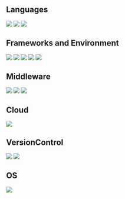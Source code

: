 ## Languages

<img src="https://img.shields.io/badge/-PHP-777BB4.svg?logo=php&style=plastic"> <img src="https://img.shields.io/badge/-Ruby-CC342D.svg?logo=ruby&style=plastic"> <img src="https://img.shields.io/badge/-Javascript-F7DF1E.svg?logo=javascript&style=plastic">

## Frameworks and Environment

<img src="https://img.shields.io/badge/-Laravel-E74430.svg?logo=laravel&style=plastic"> <img src="https://img.shields.io/badge/-CakePHP-D33C43.svg?logo=cakephp&style=plastic"> <img src="https://img.shields.io/badge/-Ruby on Rails-CC0000.svg?logo=rails&style=plastic">
<img src="https://img.shields.io/badge/-Vue.js-4FC08D.svg?logo=vue.js&style=plastic"> <img src="https://img.shields.io/badge/-Nuxt.js-00C58E.svg?logo=nuxt.js&style=plastic">

## Middleware

<img src="https://img.shields.io/badge/-Docker-1488C6.svg?logo=docker&style=plastic"> <img src="https://img.shields.io/badge/-Redis-D82C20.svg?logo=redis&style=plastic"> <img src="https://img.shields.io/badge/-MySQL-4479A1.svg?logo=mysql&style=plastic">

## Cloud

<img src="https://img.shields.io/badge/-AWS-232F3E.svg?logo=amazon-aws&style=plastic">

## VersionControl

<img src="https://img.shields.io/badge/-Git-F05032.svg?logo=git&style=plastic"> <img src="https://img.shields.io/badge/-GitHub-181717.svg?logo=github&style=plastic">

## OS

<img src="https://img.shields.io/badge/-Linux-FCC624.svg?logo=linux&style=plastic">
